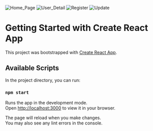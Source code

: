 ![Home_Page](https://github.com/naol06/firebasecrud/assets/118481867/0bae8224-0e8b-4100-9acc-48f94050303e)
![User_Detail](https://github.com/naol06/firebasecrud/assets/118481867/7346db15-2a23-43f6-a08e-619745a9c383)
![Register](https://github.com/naol06/firebasecrud/assets/118481867/c3a61adb-432f-444c-9eba-38b2f1427f2d)
![Update](https://github.com/naol06/firebasecrud/assets/118481867/c7436a29-84a8-4a7c-8735-cc0a47a6dc9a)

# Getting Started with Create React App

This project was bootstrapped with [Create React App](https://github.com/facebook/create-react-app).

## Available Scripts

In the project directory, you can run:

### `npm start`

Runs the app in the development mode.\
Open [http://localhost:3000](http://localhost:3000) to view it in your browser.

The page will reload when you make changes.\
You may also see any lint errors in the console.




